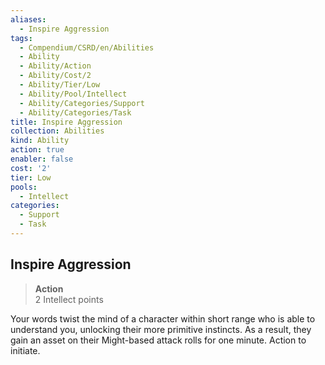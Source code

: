 ```yaml
---
aliases:
  - Inspire Aggression
tags:
  - Compendium/CSRD/en/Abilities
  - Ability
  - Ability/Action
  - Ability/Cost/2
  - Ability/Tier/Low
  - Ability/Pool/Intellect
  - Ability/Categories/Support
  - Ability/Categories/Task
title: Inspire Aggression
collection: Abilities
kind: Ability
action: true
enabler: false
cost: '2'
tier: Low
pools:
  - Intellect
categories:
  - Support
  - Task
---
```

## Inspire Aggression  
>**Action**  
>2 Intellect points
  
Your words twist the mind of a character within short range who is able to understand you, unlocking their more primitive instincts. As a result, they gain an asset on their Might-based attack rolls for one minute. Action to initiate.